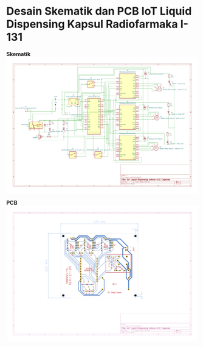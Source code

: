 # Desain Skematik dan PCB IoT Liquid Dispensing Kapsul Radiofarmaka I-131

**Skematik**
![skematik.png](skematik.png)

**PCB**
![pcb.png](pcb.png)